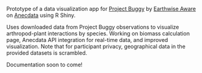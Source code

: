 Prototype of a data visualization app for [Project Buggy](https://www.anecdata.org/projects/view/1208) by [Earthwise Aware](https://www.earthwiseaware.org/) on [Anecdata](https://www.anecdata.org) using R Shiny.

Uses downloaded data from Project Buggy observations to visualize arthropod-plant interactions by species. Working on biomass calculation page, Anecdata API integration for real-time data, and improved visualization. Note that for participant privacy, geographical data in the provided datasets is scrambled.

Documentation soon to come!
